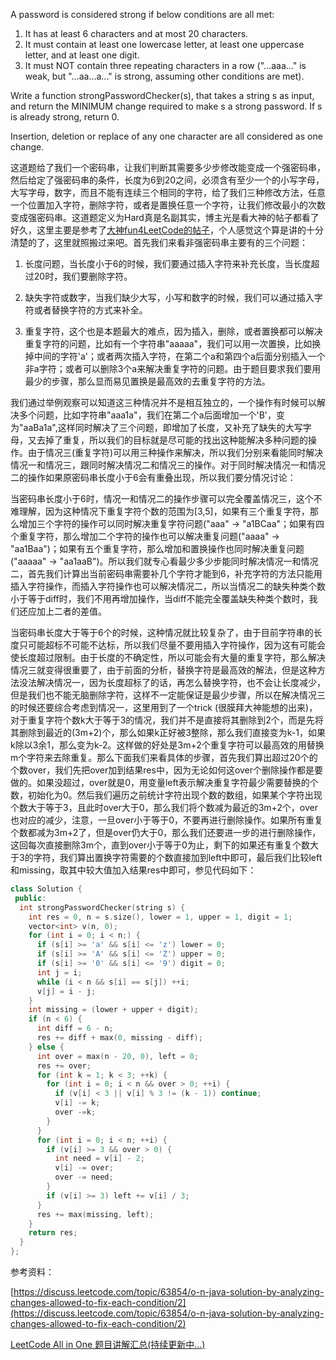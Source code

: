 A password is considered strong if below conditions are all met:

1. It has at least 6 characters and at most 20 characters.
2. It must contain at least one lowercase letter, at least one uppercase letter, and at least one digit.
3. It must NOT contain three repeating characters in a row ("...aaa..." is weak, but "...aa...a..." is strong, assuming other conditions are met).

Write a function strongPasswordChecker(s), that takes a string s as input, and return the MINIMUM change required to make s a strong password. If s is already strong, return 0.

Insertion, deletion or replace of any one character are all considered as one change.

这道题给了我们一个密码串，让我们判断其需要多少步修改能变成一个强密码串，然后给定了强密码串的条件，长度为6到20之间，必须含有至少一个的小写字母，大写字母，数字，而且不能有连续三个相同的字符，给了我们三种修改方法，任意一个位置加入字符，删除字符，或者是置换任意一个字符，让我们修改最小的次数变成强密码串。这道题定义为Hard真是名副其实，博主光是看大神的帖子都看了好久，这里主要是参考了[大神fun4LeetCode的帖子](https://discuss.leetcode.com/topic/63854/o-n-java-solution-by-analyzing-changes-allowed-to-fix-each-condition)，个人感觉这个算是讲的十分清楚的了，这里就照搬过来吧。首先我们来看非强密码串主要有的三个问题：

1. 长度问题，当长度小于6的时候，我们要通过插入字符来补充长度，当长度超过20时，我们要删除字符。
    
2. 缺失字符或数字，当我们缺少大写，小写和数字的时候，我们可以通过插入字符或者替换字符的方式来补全。
    
3. 重复字符，这个也是本题最大的难点，因为插入，删除，或者置换都可以解决重复字符的问题，比如有一个字符串"aaaaa"，我们可以用一次置换，比如换掉中间的字符'a'；或者两次插入字符，在第二个a和第四个a后面分别插入一个非a字符；或者可以删除3个a来解决重复字符的问题。由于题目要求我们要用最少的步骤，那么显而易见置换是最高效的去重复字符的方法。
    

我们通过举例观察可以知道这三种情况并不是相互独立的，一个操作有时候可以解决多个问题，比如字符串"aaa1a"，我们在第二个a后面增加一个'B'，变为"aaBa1a",这样同时解决了三个问题，即增加了长度，又补充了缺失的大写字母，又去掉了重复，所以我们的目标就是尽可能的找出这种能解决多种问题的操作。由于情况三(重复字符)可以用三种操作来解决，所以我们分别来看能同时解决情况一和情况三，跟同时解决情况二和情况三的操作。对于同时解决情况一和情况二的操作如果原密码串长度小于6会有重叠出现，所以我们要分情况讨论：

当密码串长度小于6时，情况一和情况二的操作步骤可以完全覆盖情况三，这个不难理解，因为这种情况下重复字符个数的范围为[3,5]，如果有三个重复字符，那么增加三个字符的操作可以同时解决重复字符问题("aaa" -> "a1BCaa"；如果有四个重复字符，那么增加二个字符的操作也可以解决重复问题("aaaa" -> "aa1Baa")；如果有五个重复字符，那么增加和置换操作也同时解决重复问题("aaaaa" -> "aa1aaB")。所以我们就专心看最少多少步能同时解决情况一和情况二，首先我们计算出当前密码串需要补几个字符才能到6，补充字符的方法只能用插入字符操作，而插入字符操作也可以解决情况二，所以当情况二的缺失种类个数小于等于diff时，我们不用再增加操作，当diff不能完全覆盖缺失种类个数时，我们还应加上二者的差值。

当密码串长度大于等于6个的时候，这种情况就比较复杂了，由于目前字符串的长度只可能超标不可能不达标，所以我们尽量不要用插入字符操作，因为这有可能会使长度超过限制。由于长度的不确定性，所以可能会有大量的重复字符，那么解决情况三就变得很重要了，由于前面的分析，替换字符是最高效的解法，但是这种方法没法解决情况一，因为长度超标了的话，再怎么替换字符，也不会让长度减少，但是我们也不能无脑删除字符，这样不一定能保证是最少步骤，所以在解决情况三的时候还要综合考虑到情况一，这里用到了一个trick (很膜拜大神能想的出来)，对于重复字符个数k大于等于3的情况，我们并不是直接将其删除到2个，而是先将其删除到最近的(3m+2)个，那么如果k正好被3整除，那么我们直接变为k-1，如果k除以3余1，那么变为k-2。这样做的好处是3m+2个重复字符可以最高效的用替换m个字符来去除重复。那么下面我们来看具体的步骤，首先我们算出超过20个的个数over，我们先把over加到结果res中，因为无论如何这over个删除操作都是要做的。如果没超过，over就是0，用变量left表示解决重复字符最少需要替换的个数，初始化为0。然后我们遍历之前统计字符出现个数的数组，如果某个字符出现个数大于等于3，且此时over大于0，那么我们将个数减为最近的3m+2个，over也对应的减少，注意，一旦over小于等于0，不要再进行删除操作。如果所有重复个数都减为3m+2了，但是over仍大于0，那么我们还要进一步的进行删除操作，这回每次直接删除3m个，直到over小于等于0为止，剩下的如果还有重复个数大于3的字符，我们算出置换字符需要的个数直接加到left中即可，最后我们比较left和missing，取其中较大值加入结果res中即可，参见代码如下：

```cpp
class Solution {
 public:
  int strongPasswordChecker(string s) {
    int res = 0, n = s.size(), lower = 1, upper = 1, digit = 1;
    vector<int> v(n, 0);
    for (int i = 0; i < n;) {
      if (s[i] >= 'a' && s[i] <= 'z') lower = 0;
      if (s[i] >= 'A' && s[i] <= 'Z') upper = 0;
      if (s[i] >= '0' && s[i] <= '9') digit = 0;
      int j = i;
      while (i < n && s[i] == s[j]) ++i;
      v[j] = i - j;
    }
    int missing = (lower + upper + digit);
    if (n < 6) {
      int diff = 6 - n;
      res += diff + max(0, missing - diff);
    } else {
      int over = max(n - 20, 0), left = 0;
      res += over;
      for (int k = 1; k < 3; ++k) {
        for (int i = 0; i < n && over > 0; ++i) {
          if (v[i] < 3 || v[i] % 3 != (k - 1)) continue;
          v[i] -= k;
          over -=k;
        }
      }
      for (int i = 0; i < n; ++i) {
        if (v[i] >= 3 && over > 0) {
          int need = v[i] - 2;
          v[i] -= over;
          over -= need;
        }
        if (v[i] >= 3) left += v[i] / 3;
      }
      res += max(missing, left);
    }
    return res;
  }
};
```

参考资料：

[https://discuss.leetcode.com/topic/63854/o-n-java-solution-by-analyzing-changes-allowed-to-fix-each-condition/2](https://discuss.leetcode.com/topic/63854/o-n-java-solution-by-analyzing-changes-allowed-to-fix-each-condition/2)

[LeetCode All in One 题目讲解汇总(持续更新中...)](http://www.cnblogs.com/grandyang/p/4606334.html)